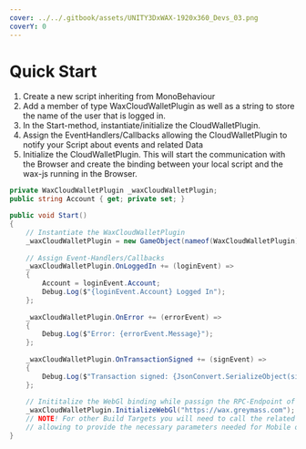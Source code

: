 ```yaml
---
cover: ../../.gitbook/assets/UNITY3DxWAX-1920x360_Devs_03.png
coverY: 0
---
```


# Quick Start

1. Create a new script inheriting from MonoBehaviour
2. Add a member of type WaxCloudWalletPlugin as well as a string to store the name of the user that is logged in.
3. In the Start-method, instantiate/initialize the CloudWalletPlugin.
4. Assign the EventHandlers/Callbacks allowing the CloudWalletPlugin to notify your Script about events and related Data
5. Initialize the CloudWalletPlugin. This will start the communication with the Browser and create the binding between your local script and the wax-js running in the Browser.

```csharp
private WaxCloudWalletPlugin _waxCloudWalletPlugin;
public string Account { get; private set; }

public void Start()
{
	// Instantiate the WaxCloudWalletPlugin
	_waxCloudWalletPlugin = new GameObject(nameof(WaxCloudWalletPlugin)).AddComponent<WaxCloudWalletPlugin>();
	
	// Assign Event-Handlers/Callbacks
	_waxCloudWalletPlugin.OnLoggedIn += (loginEvent) =>
	{
		Account = loginEvent.Account;
		Debug.Log($"{loginEvent.Account} Logged In");
	};
	
	_waxCloudWalletPlugin.OnError += (errorEvent) =>
	{
		Debug.Log($"Error: {errorEvent.Message}");
	};
	
	_waxCloudWalletPlugin.OnTransactionSigned += (signEvent) =>
	{
		Debug.Log($"Transaction signed: {JsonConvert.SerializeObject(signEvent.Result)}");
	};
	
	// Inititalize the WebGl binding while passign the RPC-Endpoint of your Choice
	_waxCloudWalletPlugin.InitializeWebGl("https://wax.greymass.com");
	// NOTE! For other Build Targets you will need to call the related initialize Methods 
	// allowing to provide the necessary parameters needed for Mobile or Desktop-Builds
}
```
